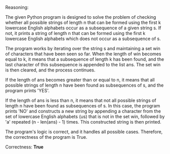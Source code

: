 Reasoning:

The given Python program is designed to solve the problem of checking whether all possible strings of length n that can be formed using the first k lowercase English alphabets occur as a subsequence of a given string s. If not, it prints a string of length n that can be formed using the first k lowercase English alphabets which does not occur as a subsequence of s.

The program works by iterating over the string s and maintaining a set win of characters that have been seen so far. When the length of win becomes equal to k, it means that a subsequence of length k has been found, and the last character of this subsequence is appended to the list ans. The set win is then cleared, and the process continues.

If the length of ans becomes greater than or equal to n, it means that all possible strings of length n have been found as subsequences of s, and the program prints 'YES'.

If the length of ans is less than n, it means that not all possible strings of length n have been found as subsequences of s. In this case, the program prints 'NO' and constructs a new string by appending a character from the set of lowercase English alphabets (us) that is not in the set win, followed by 'a' repeated (n - len(ans) - 1) times. This constructed string is then printed.

The program's logic is correct, and it handles all possible cases. Therefore, the correctness of the program is True.

Correctness: **True**